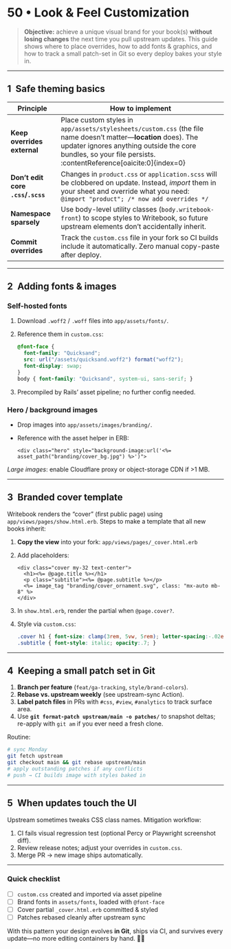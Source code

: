 # 50 • Look & Feel Customization

> **Objective:** achieve a unique visual brand for your book(s) **without losing changes** the next
> time you pull upstream updates.  This guide shows where to place overrides, how to add fonts &
> graphics, and how to track a small patch-set in Git so every deploy bakes your style in.

---

## 1 Safe theming basics

| Principle | How to implement |
|-----------|------------------|
| **Keep overrides external** | Place custom styles in `app/assets/stylesheets/custom.css` (the file name doesn’t matter—**location** does).  The updater ignores anything outside the core bundles, so your file persists. :contentReference[oaicite:0]{index=0} |
| **Don’t edit core `.css`/`.scss`** | Changes in `product.css` or `application.scss` will be clobbered on update.  Instead, *import* them in your sheet and override what you need: <br>`@import "product"; /* now add overrides */` |
| **Namespace sparsely** | Use body-level utility classes (`body.writebook-front`) to scope styles to Writebook, so future upstream elements don’t accidentally inherit. |
| **Commit overrides** | Track the `custom.css` file in your fork so CI builds include it automatically.  Zero manual copy-paste after deploy. |

---

## 2 Adding fonts & images

### Self-hosted fonts

1. Download `.woff2` / `.woff` files into `app/assets/fonts/`.
2. Reference them in `custom.css`:

   ```css
   @font-face {
     font-family: "Quicksand";
     src: url("/assets/quicksand.woff2") format("woff2");
     font-display: swap;
   }
   body { font-family: "Quicksand", system-ui, sans-serif; }
   ```

3. Precompiled by Rails’ asset pipeline; no further config needed.

### Hero / background images

* Drop images into `app/assets/images/branding/`.
* Reference with the asset helper in ERB:

  ```erb
  <div class="hero" style="background-image:url('<%= asset_path("branding/cover_bg.jpg") %>')">
  ```

*Large images*: enable Cloudflare proxy or object-storage CDN if >1 MB.

---

## 3 Branded cover template

Writebook renders the “cover” (first public page) using `app/views/pages/show.html.erb`.
Steps to make a template that all new books inherit:

1. **Copy the view** into your fork:
   `app/views/pages/_cover.html.erb`

2. Add placeholders:

   ```erb
   <div class="cover my-32 text-center">
     <h1><%= @page.title %></h1>
     <p class="subtitle"><%= @page.subtitle %></p>
     <%= image_tag "branding/cover_ornament.svg", class: "mx-auto mb-8" %>
   </div>
   ```

3. In `show.html.erb`, render the partial when `@page.cover?`.

4. Style via `custom.css`:

   ```css
   .cover h1 { font-size: clamp(3rem, 5vw, 5rem); letter-spacing:-.02em; }
   .subtitle { font-style: italic; opacity:.7; }
   ```

---

## 4 Keeping a **small patch set** in Git

1. **Branch per feature** (`feat/ga-tracking`, `style/brand-colors`).
2. **Rebase vs. upstream weekly** (see upstream-sync Action).
3. **Label patch files** in PRs with `#css`, `#view`, `#analytics` to track surface area.
4. Use **`git format-patch upstream/main -o patches/`** to snapshot deltas; re-apply with
   `git am` if you ever need a fresh clone.

Routine:

```bash
# sync Monday
git fetch upstream
git checkout main && git rebase upstream/main
# apply outstanding patches if any conflicts
# push → CI builds image with styles baked in
```

---

## 5 When updates touch the UI

Upstream sometimes tweaks CSS class names.  Mitigation workflow:

1. CI fails visual regression test (optional Percy or Playwright screenshot diff).
2. Review release notes; adjust your overrides in `custom.css`.
3. Merge PR → new image ships automatically.

---

### Quick checklist

* [ ] `custom.css` created and imported via asset pipeline
* [ ] Brand fonts in `assets/fonts`, loaded with `@font-face`
* [ ] Cover partial `_cover.html.erb` committed & styled
* [ ] Patches rebased cleanly after upstream sync

With this pattern your design evolves **in Git**, ships via CI, and survives every
update—no more editing containers by hand. 🎨🚀
